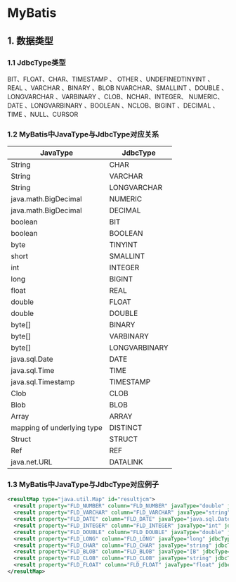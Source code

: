 # MyBatis

## 1. 数据类型
### 1.1 JdbcType类型
BIT、FLOAT、CHAR、TIMESTAMP 、 OTHER 、UNDEFINEDTINYINT 、REAL 、VARCHAR 、BINARY 、BLOB NVARCHAR、SMALLINT 、DOUBLE 、LONGVARCHAR 、VARBINARY 、CLOB、NCHAR、INTEGER、 NUMERIC、DATE 、LONGVARBINARY 、BOOLEAN 、NCLOB、BIGINT 、DECIMAL 、TIME 、NULL、CURSOR

### 1.2 MyBatis中JavaType与JdbcType对应关系
|JavaType|JdbcType|
|--------|--------|
|String|CHAR|
|String|VARCHAR|
|String|LONGVARCHAR|
|java.math.BigDecimal|NUMERIC|
|java.math.BigDecimal|DECIMAL|
|boolean|BIT|
|boolean|BOOLEAN|
|byte|TINYINT|
|short|SMALLINT|
|int|INTEGER|
|long|BIGINT|
|float|REAL|
|double|FLOAT|
|double|DOUBLE|
|byte[]|BINARY|
|byte[]|VARBINARY|
|byte[]|LONGVARBINARY|
|java.sql.Date|DATE|
|java.sql.Time|TIME|
|java.sql.Timestamp|TIMESTAMP|
|Clob|CLOB|
|Blob|BLOB|
|Array|ARRAY|
|mapping of underlying type|DISTINCT|
|Struct|STRUCT|
|Ref|REF|
|java.net.URL|DATALINK|

### 1.3 MyBatis中JavaType与JdbcType对应例子
```xml
<resultMap type="java.util.Map" id="resultjcm">
  <result property="FLD_NUMBER" column="FLD_NUMBER" javaType="double" jdbcType="NUMERIC"/>
  <result property="FLD_VARCHAR" column="FLD_VARCHAR" javaType="string" jdbcType="VARCHAR"/>
  <result property="FLD_DATE" column="FLD_DATE" javaType="java.sql.Date" jdbcType="DATE"/>
  <result property="FLD_INTEGER" column="FLD_INTEGER" javaType="int" jdbcType="INTEGER"/>
  <result property="FLD_DOUBLE" column="FLD_DOUBLE" javaType="double" jdbcType="DOUBLE"/>
  <result property="FLD_LONG" column="FLD_LONG" javaType="long" jdbcType="INTEGER"/>
  <result property="FLD_CHAR" column="FLD_CHAR" javaType="string" jdbcType="CHAR"/>
  <result property="FLD_BLOB" column="FLD_BLOB" javaType="[B" jdbcType="BLOB" />
  <result property="FLD_CLOB" column="FLD_CLOB" javaType="string" jdbcType="CLOB"/>
  <result property="FLD_FLOAT" column="FLD_FLOAT" javaType="float" jdbcType="FLOAT"/> <result property="FLD_TIMESTAMP" column="FLD_TIMESTAMP" javaType="java.sql.Timestamp" jdbcType="TIMESTAMP"/>
</resultMap>
```
